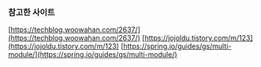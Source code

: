### 참고한 사이트

[https://techblog.woowahan.com/2637/](https://techblog.woowahan.com/2637/)
[https://jojoldu.tistory.com/m/123](https://jojoldu.tistory.com/m/123)
[https://spring.io/guides/gs/multi-module/](https://spring.io/guides/gs/multi-module/)
